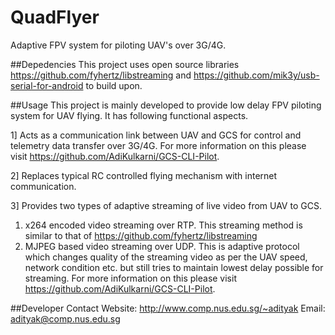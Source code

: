 # QuadFlyer
Adaptive FPV system for piloting UAV's over 3G/4G.

##Depedencies
This project uses open source libraries https://github.com/fyhertz/libstreaming and https://github.com/mik3y/usb-serial-for-android to build upon.

##Usage
This project is mainly developed to provide low delay FPV piloting system for UAV flying. It has following functional aspects.

1] Acts as a communication link between UAV and GCS for control and telemetry data transfer over 3G/4G. For more information on this please visit https://github.com/AdiKulkarni/GCS-CLI-Pilot.

2] Replaces typical RC controlled flying mechanism with internet communication.

3] Provides two types of adaptive streaming of live video from UAV to GCS.
  
  1. x264 encoded video streaming over RTP. This streaming method is similar to that of https://github.com/fyhertz/libstreaming
  2. MJPEG based video streaming over UDP. This is adaptive protocol which changes quality of the streaming video as per the UAV speed, network condition etc. but still tries to maintain lowest delay possible for streaming. For more information on this please visit https://github.com/AdiKulkarni/GCS-CLI-Pilot. 

##Developer Contact
Website: http://www.comp.nus.edu.sg/~adityak
Email: adityak@comp.nus.edu.sg
